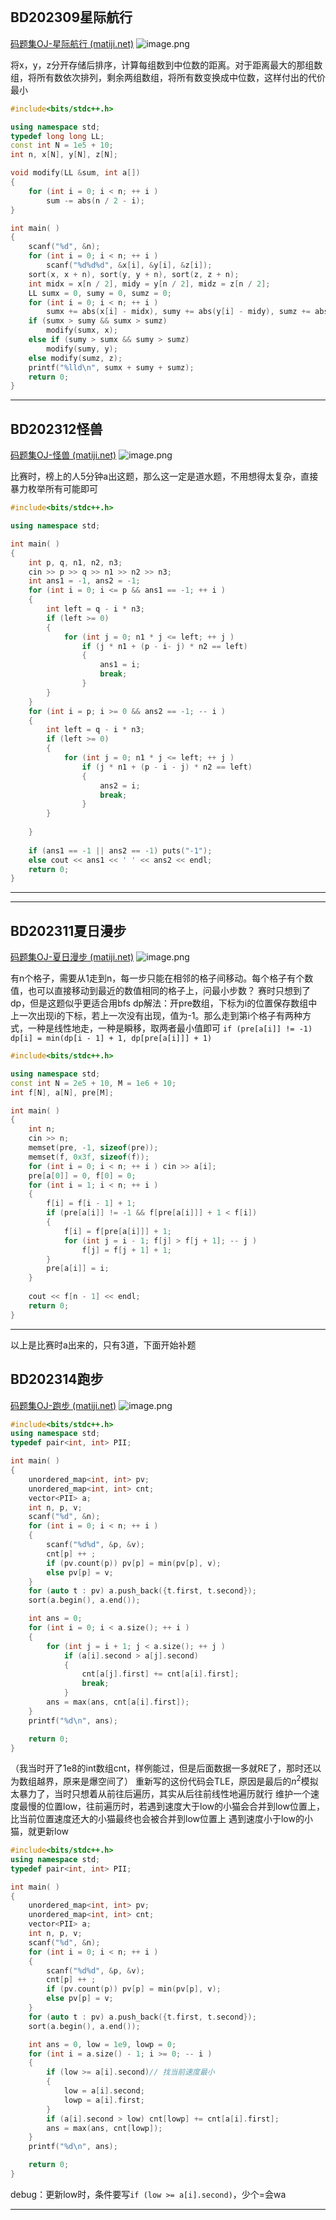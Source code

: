 ```toc
```
## BD202309星际航行
[码题集OJ-星际航行 (matiji.net)](https://www.matiji.net/exam/brushquestion/9/4347/179CE77A7B772D15A8C00DD8198AAC74)
![image.png](https://raw.githubusercontent.com/ren77281/pigco-image/main/img/20230821124323.png)

将x，y，z分开存储后排序，计算每组数到中位数的距离。对于距离最大的那组数组，将所有数依次排列，剩余两组数组，将所有数变换成中位数，这样付出的代价最小
```cpp
#include<bits/stdc++.h> 

using namespace std;
typedef long long LL;
const int N = 1e5 + 10;
int n, x[N], y[N], z[N];

void modify(LL &sum, int a[])
{
    for (int i = 0; i < n; ++ i )
        sum -= abs(n / 2 - i);
}

int main( )
{
    scanf("%d", &n);
    for (int i = 0; i < n; ++ i )
        scanf("%d%d%d", &x[i], &y[i], &z[i]);
    sort(x, x + n), sort(y, y + n), sort(z, z + n);
    int midx = x[n / 2], midy = y[n / 2], midz = z[n / 2];
    LL sumx = 0, sumy = 0, sumz = 0;
    for (int i = 0; i < n; ++ i )
        sumx += abs(x[i] - midx), sumy += abs(y[i] - midy), sumz += abs(z[i] - midz);
    if (sumx > sumy && sumx > sumz)
        modify(sumx, x);
    else if (sumy > sumx && sumy > sumz)
        modify(sumy, y);
    else modify(sumz, z);
    printf("%lld\n", sumx + sumy + sumz);
    return 0;
}
```
***
## BD202312怪兽
[码题集OJ-怪兽 (matiji.net)](https://www.matiji.net/exam/brushquestion/12/4347/179CE77A7B772D15A8C00DD8198AAC74)
![image.png](https://raw.githubusercontent.com/ren77281/pigco-image/main/img/20230821140917.png)

比赛时，榜上的人5分钟a出这题，那么这一定是道水题，不用想得太复杂，直接暴力枚举所有可能即可
```cpp
#include<bits/stdc++.h> 

using namespace std;

int main( )
{
    int p, q, n1, n2, n3;
    cin >> p >> q >> n1 >> n2 >> n3;
    int ans1 = -1, ans2 = -1;
    for (int i = 0; i <= p && ans1 == -1; ++ i )
    {
        int left = q - i * n3;
        if (left >= 0)
        {
            for (int j = 0; n1 * j <= left; ++ j )
                if (j * n1 + (p - i- j) * n2 == left) 
                {
                    ans1 = i;
                    break;
                }
        }
    }
    for (int i = p; i >= 0 && ans2 == -1; -- i )
    {
        int left = q - i * n3;
        if (left >= 0)
        {
            for (int j = 0; n1 * j <= left; ++ j )
                if (j * n1 + (p - i - j) * n2 == left)
                {
                    ans2 = i;
                    break;
                }
        }
        
    }
    
    if (ans1 == -1 || ans2 == -1) puts("-1");
    else cout << ans1 << ' ' << ans2 << endl;
    return 0;
}
```
***
***
## BD202311夏日漫步
[码题集OJ-夏日漫步 (matiji.net)](https://www.matiji.net/exam/brushquestion/11/4347/179CE77A7B772D15A8C00DD8198AAC74)
![image.png](https://raw.githubusercontent.com/ren77281/pigco-image/main/img/20230821142249.png)

有n个格子，需要从1走到n，每一步只能在相邻的格子间移动。每个格子有个数值，也可以直接移动到最近的数值相同的格子上，问最小步数？
赛时只想到了dp，但是这题似乎更适合用bfs
dp解法：开pre数组，下标为i的位置保存数组中上一次出现i的下标，若上一次没有出现，值为-1。那么走到第i个格子有两种方式，一种是线性地走，一种是瞬移，取两者最小值即可
`if (pre[a[i]] != -1) dp[i] = min(dp[i - 1] + 1, dp[pre[a[i]]] + 1)`
```cpp
#include<bits/stdc++.h> 

using namespace std;
const int N = 2e5 + 10, M = 1e6 + 10;
int f[N], a[N], pre[M];

int main( )
{
    int n;
    cin >> n;
    memset(pre, -1, sizeof(pre));
    memset(f, 0x3f, sizeof(f));
    for (int i = 0; i < n; ++ i ) cin >> a[i];
    pre[a[0]] = 0, f[0] = 0;
    for (int i = 1; i < n; ++ i )
    {
        f[i] = f[i - 1] + 1;
        if (pre[a[i]] != -1 && f[pre[a[i]]] + 1 < f[i])
        {
            f[i] = f[pre[a[i]]] + 1;
            for (int j = i - 1; f[j] > f[j + 1]; -- j )
                f[j] = f[j + 1] + 1;
        }
        pre[a[i]] = i;
    }
    
    cout << f[n - 1] << endl;
    return 0;
}
```
***
以上是比赛时a出来的，只有3道，下面开始补题
## BD202314跑步
[码题集OJ-跑步 (matiji.net)](https://www.matiji.net/exam/brushquestion/14/4347/179CE77A7B772D15A8C00DD8198AAC74)
![image.png](https://raw.githubusercontent.com/ren77281/pigco-image/main/img/20230821145025.png)

```cpp
#include<bits/stdc++.h> 
using namespace std;
typedef pair<int, int> PII;

int main( )
{
    unordered_map<int, int> pv;
    unordered_map<int, int> cnt;
    vector<PII> a;
    int n, p, v;
    scanf("%d", &n);
    for (int i = 0; i < n; ++ i )
    {
        scanf("%d%d", &p, &v);
        cnt[p] ++ ;
        if (pv.count(p)) pv[p] = min(pv[p], v);
        else pv[p] = v;
    }
    for (auto t : pv) a.push_back({t.first, t.second});
    sort(a.begin(), a.end());

    int ans = 0;
    for (int i = 0; i < a.size(); ++ i ) 
    {
        for (int j = i + 1; j < a.size(); ++ j )
            if (a[i].second > a[j].second)
            {
                cnt[a[j].first] += cnt[a[i].first];
                break;
            }
        ans = max(ans, cnt[a[i].first]);
    }
    printf("%d\n", ans);

    return 0;
}
```
（我当时开了1e8的int数组cnt，样例能过，但是后面数据一多就RE了，那时还以为数组越界，原来是爆空间了）
重新写的这份代码会TLE，原因是最后的$n^2$模拟太暴力了，当时只想着从前往后遍历，其实从后往前线性地遍历就行
维护一个速度最慢的位置low，往前遍历时，若遇到速度大于low的小猫会合并到low位置上，比当前位置速度还大的小猫最终也会被合并到low位置上
遇到速度小于low的小猫，就更新low
```cpp
#include<bits/stdc++.h> 
using namespace std;
typedef pair<int, int> PII;

int main( )
{
    unordered_map<int, int> pv;
    unordered_map<int, int> cnt;
    vector<PII> a;
    int n, p, v;
    scanf("%d", &n);
    for (int i = 0; i < n; ++ i )
    {
        scanf("%d%d", &p, &v);
        cnt[p] ++ ;
        if (pv.count(p)) pv[p] = min(pv[p], v);
        else pv[p] = v;
    }
    for (auto t : pv) a.push_back({t.first, t.second});
    sort(a.begin(), a.end());

    int ans = 0, low = 1e9, lowp = 0;
    for (int i = a.size() - 1; i >= 0; -- i )
    {
        if (low >= a[i].second)// 找当前速度最小
        {
            low = a[i].second;
            lowp = a[i].first;
        }
        if (a[i].second > low) cnt[lowp] += cnt[a[i].first];
        ans = max(ans, cnt[lowp]);
    }
    printf("%d\n", ans);

    return 0;
}
```
debug：更新low时，条件要写`if (low >= a[i].second)`，少个=会wa
***
